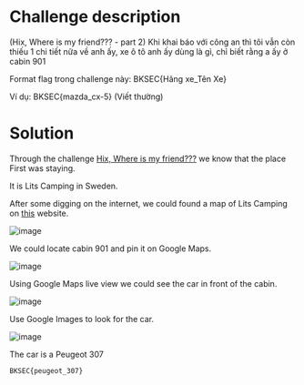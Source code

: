 # Challenge description
(Hix, Where is my friend??? - part 2) Khi khai báo với công an thì tôi vẫn còn thiếu 1 chi tiết nữa về anh ấy, xe ô tô anh ấy dùng là gì, chỉ biết rằng a ấy ở cabin 901

Format flag trong challenge này: BKSEC{Hãng xe_Tên Xe}

Ví dụ: BKSEC{mazda_cx-5} (Viết thường)
# Solution
Through the challenge [Hix, Where is my friend???](Misc/Hix,_Where_is_my_friend???.md) we know that the place First was staying. 

It is Lits Camping in Sweden.

After some digging on the internet, we could found a map of Lits Camping on [this](https://www.jetcamp.com/en/sweden/lits-camping-stugby/) website.

![image](https://github.com/user-attachments/assets/3216614e-a0b1-4bdb-99cc-49288b7c4bd9)

We could locate cabin 901 and pin it on Google Maps. 

![image](https://github.com/user-attachments/assets/52ec10f4-fab2-4fe8-a5a9-0d7874b88528)

Using Google Maps live view we could see the car in front of the cabin.

![image](https://github.com/user-attachments/assets/74ac3584-9162-493a-a295-ca3fc8d16bc2)

Use Google Images to look for the car.

![image](https://github.com/user-attachments/assets/09ba5344-a32e-451f-a5ec-4fb1de56f70c)

The car is a Peugeot 307

```BKSEC{peugeot_307}```
